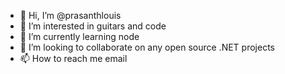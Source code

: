 - 👋 Hi, I’m @prasanthlouis
- 👀 I’m interested in guitars and code
- 🌱 I’m currently learning node
- 💞️ I’m looking to collaborate on any open source .NET projects
- 📫 How to reach me email

<!---
prasanthlouis/prasanthlouis is a ✨ special ✨ repository because its `README.md` (this file) appears on your GitHub profile.
You can click the Preview link to take a look at your changes.
--->
